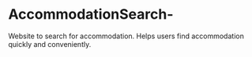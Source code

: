 # AccommodationSearch-
Website to search for accommodation. Helps users find accommodation quickly and conveniently.
